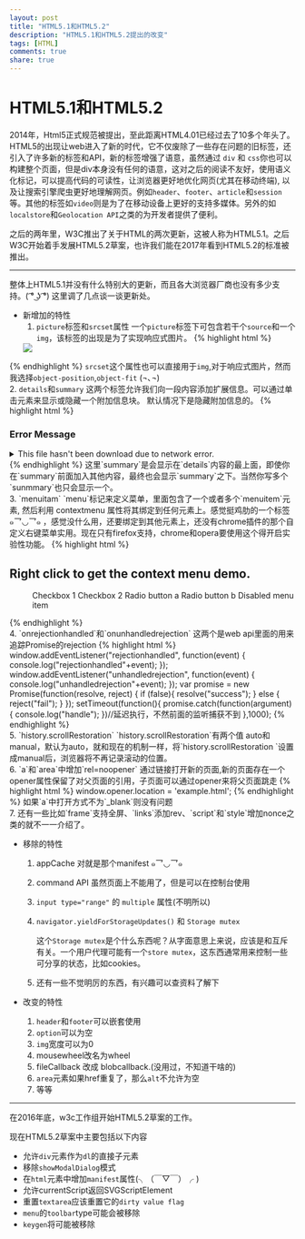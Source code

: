 ```yaml
---
layout: post
title: "HTML5.1和HTML5.2"
description: "HTML5.1和HTML5.2提出的改变"
tags: [HTML]
comments: true
share: true
---
```

# HTML5.1和HTML5.2

2014年，Html5正式规范被提出，至此距离HTML4.01已经过去了10多个年头了。HTML5的出现让web进入了新的时代，它不仅废除了一些存在问题的旧标签，还引入了许多新的标签和API，新的标签增强了语意，虽然通过 `div` 和 `css`你也可以构建整个页面，但是div本身没有任何的语意，这对之后的阅读不友好，使用语义化标记，可以提高代码的可读性，让浏览器更好地优化网页(尤其在移动终端), 以及让搜索引擎爬虫更好地理解网页。例如`header`、`footer`、`article`和`session`等。其他的标签如`video`则是为了在移动设备上更好的支持多媒体。另外的如`localstore`和`Geolocation API`之类的为开发者提供了便利。

之后的两年里，W3C推出了关于HTML的两次更新，这被人称为HTML5.1。之后W3C开始着手发展HTML5.2草案，也许我们能在2017年看到HTML5.2的标准被推出。


----------


整体上HTML5.1并没有什么特别大的更新，而且各大浏览器厂商也没有多少支持。( ͡° ͜ʖ ͡°)
这里调了几点谈一谈更新处。
- 新增加的特性
    1. `picture`标签和`srcset`属性
         一个`picture`标签下可包含若干个`source`和一个`img`，该标签的出现是为了实现响应式图片。
{% highlight html %}
    <picture>
            <source media="(max-width: 25em)" srcset="example.jpg 1x,
                    example.jpg 2x,
                    example.jpg 3x
            ">
            <source media="(max-width: 60em)" srcset="example.jpg 1x,
                    example.jpg 2x,
                    example.jpg 3x
            ">
           <img src="example.jpg">
    </picture>
{% endhighlight %}
`srcset`这个属性也可以直接用于`img`,对于响应式图片，然而我选择`object-position`,`object-fit` (¬､¬)
<br/>
    2. `details`和`summary`
这两个标签允许我们向一段内容添加扩展信息。可以通过单击元素来显示或隐藏一个附加信息块。 默认情况下是隐藏附加信息的。
{% highlight html %}
<section>
  <h3>Error Message</h3>
  <details>
  <summary>This file hasn't been download due to network error.</summary>
  <dl>
    <dt>File name:</dt><dd>Passcode.txt</dd>
    <dt>File size:</dt><dd>8 KB</dd>
    <dt>Error code:</dt><dd>342a</dd>
  </dl>
  </details>
</section>
{% endhighlight %}
这里`summary`是会显示在`details`内容的最上面，即使你在`summary`前面加入其他内容，最终也会显示`summary`之下。当然你写多个`sunmmary`也只会显示一个。
<br/>
    3. `menuitam`
`menu`标记来定义菜单，里面包含了一个或者多个`menuitem`元素, 然后利用 contextmenu 属性将其绑定到任何元素上。感觉挺鸡肋的一个标签 ๑乛◡乛๑ ，感觉没什么用，还要绑定到其他元素上，还没有chrome插件的那个自定义右键菜单实用。现在只有firefox支持，chrome和opera要使用这个得开启实验性功能。
{% highlight html %}
 <h2 contextmenu="popup-menu">
  Right click to get the context menu demo.
</h2>
 <menu type="context" id="popup-menu">
  <menuitem type="checkbox" checked="true">Checkbox 1 </menuitem>
  <menuitem type="command" label="Command" onclick="alert('WARNING')">Checkbox 2</menuitem>
  <menuitem type="radio" name="group1">Radio button a</menuitem>
  <menuitem type="radio" name="group1" checked="true">Radio button b</menuitem>
  <menuitem type="checkbox" disabled>Disabled menu item</menuitem>
</menu>
{% endhighlight %}
<br/>
    4. `onrejectionhandled`和`onunhandledrejection`
这两个是web api里面的用来追踪Promise的rejection
{% highlight html %}
window.addEventListener("rejectionhandled", function(event) {
		console.log("rejectionhandled"+event);
	});
	window.addEventListener("unhandledrejection", function(event) {
		console.log("unhandledrejection"+event);
	});
	var promise = new Promise(function(resolve, reject) {
 		if (false){
 			resolve("success");
 		} else {
 			reject("fail");
 		}
	});
	setTimeout(function(){
		promise.catch(function(argument) {
		console.log("handle");
	})//延迟执行，不然前面的监听捕获不到
	},1000);
{% endhighlight %}
<br/>
    5. `history.scrollRestoration`
    `history.scrollRestoration`有两个值 auto和manual，默认为auto，就和现在的机制一样，将`history.scrollRestoration `设置成manual后，浏览器将不再记录滚动的位置。
<br/>
    6. `a`和`area`中增加`rel=noopener`
    通过链接打开新的页面,新的页面存在一个opener属性保留了对父页面的引用，子页面可以通过opener来将父页面跳走
{% highlight html %}
    window.opener.location = 'example.html';
{% endhighlight %}
    如果`a`中打开方式不为`_blank`则没有问题
<br/>
    7. 还有一些比如`frame`支持全屏、`links`添加rev、`script`和`style`增加nonce之类的就不一一介绍了。

- 移除的特性
    1. appCache 对就是那个manifest ๑乛◡乛๑
    2. command API 虽然页面上不能用了，但是可以在控制台使用
    3. `input type="range"` 的 `multiple` 属性(不明所以)
    4. `navigator.yieldForStorageUpdates()` 和 `Storage mutex`

        这个`Storage mutex`是个什么东西呢？从字面意思上来说，应该是和互斥有关。一个用户代理可能有一个`store mutex`，这东西通常用来控制一些可分享的状态，比如cookies。
    5. 还有一些不觉明厉的东西，有兴趣可以查资料了解下


- 改变的特性
    1. `header`和`footer`可以嵌套使用
    2. `option`可以为空
    3. `img`宽度可以为0
    4. mousewheel改名为wheel
    5. fileCallback 改成 blobcallback.(没用过，不知道干啥的)
    6. `area`元素如果href重复了，那么`alt`不允许为空
    7. 等等


----------
在2016年底，w3c工作组开始HTML5.2草案的工作。

现在HTML5.2草案中主要包括以下内容
- 允许`div`元素作为`dl`的直接子元素
- 移除`showModalDialog`模式
- 在`html`元素中增加`manifest`属性(╮（￣▽￣）╭ )
- 允许currentScript返回SVGScriptElement
- 重置`textarea`应该重置它的`dirty value flag`
- `menu`的`toolbar`type可能会被移除
- `keygen`将可能被移除
